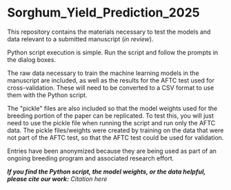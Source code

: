 # Sorghum_Yield_Prediction_2025
This repository contains the materials necessary to test the models and data relevant to a submitted manuscript (*in review*).

Python script execution is simple. Run the script and follow the prompts in the dialog boxes. 

The raw data necessary to train the machine learning models in the manuscript are included, as well as the results for the AFTC test used for cross-validation. These will need to be converted to a CSV format to use them with the Python script.

The "pickle" files are also included so that the model weights used for the breeding portion of the paper can be replicated. To test this, you will just need to use the pickle file when running the script and run only the AFTC data. The pickle files/weights were created by training on the data that were not part of the AFTC test, so that the AFTC test could be used for validation.

Entries have been anonymized because they are being used as part of an ongoing breeding program and associated research effort.

***If you find the Python script, the model weights, or the data helpful, please cite our work:***
*Citation here*

